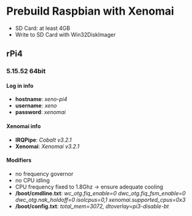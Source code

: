 # Prebuild Raspbian with Xenomai
- SD Card: at least 4GB
- Write to SD Card with Win32DiskImager

## rPi4
### 5.15.52 64bit

#### Log in info
- **hostname**: _xeno-pi4_
- **username**: _xeno_
- **password**: _xenomai_

#### Xenomai info
- **IRQPipe**: _Cobalt v3.2.1_
- **Xenomai**: _Xenomai v3.2.1_
  
#### Modifiers
- no frequency governor
- no CPU idling
- CPU frequency fixed to 1.8Ghz -> ensure adequate cooling
- **/boot/cmdline.txt**: _wc_otg.fiq_enable=0 dwc_otg.fiq_fsm_enable=0 dwc_otg.nak_holdoff=0 isolcpus=0,1 xenomai.supported_cpus=0x3_
- **/boot/config.txt**: _total_mem=3072, dtoverlay=pi3-disable-bt_
